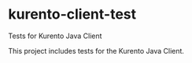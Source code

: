 kurento-client-test
===================

Tests for Kurento Java Client

This project includes tests for the Kurento Java Client.

